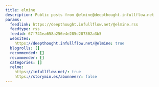 ```yaml
---
title: elmine
description: Public posts from @elmine@deepthought.infullflow.net
params:
  feedlink: https://deepthought.infullflow.net/@elmine.rss
  feedtype: rss
  feedid: 67f741ea658a256e4e285d287302a3b5
  websites:
    https://deepthought.infullflow.net/@elmine: true
  blogrolls: []
  recommended: []
  recommender: []
  categories: []
  relme:
    https://infullflow.net/: true
    https://storymin.es/abonneer/: false
---
```

